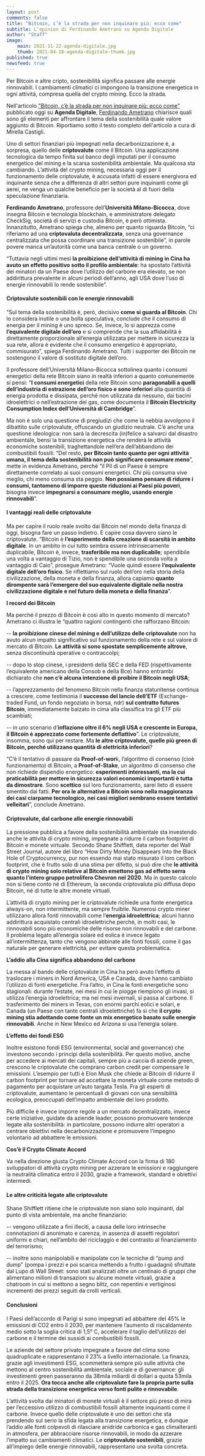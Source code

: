 ```yaml
---
layout: post
comments: false
title: "Bitcoin, c’è la strada per non inquinare più: ecco come"
subtitle: L'opinion di Ferdinando Ametrano su Agenda Digitale
author: "Staff"
image:
    main: 2021-11-22-agenda-digitale.jpg
    thumb: 2021-04-18-agenda-digitale-thumb.jpg
published: true
newsfeed: true
---
```


Per Bitcoin e altre cripto, sostenibilità significa passare alle energie rinnovabili. I cambiamenti climatici ci impongono la transizione energetica in ogni attività, compresa quella del crypto mining. Ecco la strada.

Nell'articolo ["Bitcoin, c’è la strada per non inquinare più: ecco come"](https://www.agendadigitale.eu/smart-city/criptovalute-green-si-deve-e-si-puo-ecco-come/) pubblicato oggi su **Agenda Digitale**, [Ferdinando Ametrano](https://ametrano.net/) chiarisce quali sono gli elementi per affrontare il tema della sostenibilità quale valore aggiunto di Bitcoin.
Riportiamo sotto il testo completo dell'articolo a cura di Mirella Castigli.

>
Uno di settori finanziari più impegnati nella decarbonizzazione è, a sorpresa, quello delle **criptovalute** come il Bitcoin.
Una applicazione tecnologica da tempo finita sul banco degli imputati per il consumo energetico del mining e la scarsa sostenibilità ambientale.
Ma qualcosa sta cambiando.
L’attività del crypto mining, necessaria oggi per il funzionamento delle criptovalute, è accusata infatti di essere energivora ed inquinante senza che a differenza di altri settori pure inquinanti come gli aerei, ne venga un qualche beneficio per la società al di fuori della speculazione finanziaria.
>
**Ferdinando Ametrano**, professore dell’**Università Milano-Bicocca**, dove insegna Bitcoin e tecnologia blockchain, e amministratore delegato CheckSig, società di servizi e custodia Bitcoin, è però ottimista. Innanzitutto, Ametrano spiega che, almeno per quanto riguarda Bitcoin, “ci riferiamo ad una **criptovaluta decentralizzata**, senza una governance centralizzata che possa coordinare una transizione sostenibile”, in parole povere manca un’autorità come una banca centrale o un governo.
>
“Tuttavia negli ultimi mesi **la proibizione dell’attività di mining in Cina ha avuto un effetto positivo sotto il profilo ambientale**: ha spostato l’attività dei minatori da un Paese dove l’utilizzo del carbone era elevato, se non addirittura prevalente in alcuni periodi dell’anno, agli USA dove l’uso di energie rinnovabili lo rende sostenibile”.
>
#### Criptovalute sostenibili con le energie rinnovabili
>
“Sul tema della sostenibilità è, però, decisivo **come si guarda al Bitcoin**. Chi lo considera inutile o una bolla speculativa, conclude che il consumo di energia per il mining è uno spreco. Se, invece, lo si apprezza come **l’equivalente digitale dell’oro** e si comprende che la sua affidabilità è direttamente proporzionale all’energia utilizzata per mettere in sicurezza la sua rete, allora è evidente che il consumo energetico è appropriato, commisurato”, spiega Ferdinando Ametrano.
Tutti i supporter dei Bitcoin ne sostengono il valore di sostituto digitale dell’oro.
>
Il professore dell’Università Milano-Bicocca sottolinea quanto i consumi energetici della rete Bitcoin siano in realtà inferiori a quanto comunemente si pensi: “**I consumi energetici** della rete Bitcoin sono **paragonabili a quelli dell’industria di estrazione dell’oro fisico e sono inferiori** alla quantità di energia prodotta e dissipata, perché non utilizzata da nessuno, dai bacini idroelettrici o nell’estrazione del gas, come documenta il **Bitcoin Electricity Consumption Index dell’Università di Cambridge**”.
>
Ma non è solo una questione di pregiudizi che come la nebbia avvolgono il dibattito sulle criptovalute, offuscando un giudizio neutrale. C’è anche una questione ideologica: non sarà la decrescita (in)felice a salvarci dal disastro ambientale, bensì la transizione energetica che renderà le attività economiche sostenibili, traghettandole nell’era dell’abbandono dei combustibili fossili: “Del resto, **per Bitcoin tanto quanto per ogni attività umana, il tema della sostenibilità non può significare consumare meno**”, mette in evidenza Ametrano, perché “il Pil di un Paese è sempre direttamente correlato ai suoi consumi energetici. Chi più consuma vive meglio, chi meno consuma sta peggio. **Non possiamo pensare di ridurre i consumi, tantomeno di imporre queste riduzioni ai Paesi più poveri**, bisogna invece **impegnarsi a consumare meglio, usando energie rinnovabili**”.
>
#### I vantaggi reali delle criptovalute
>
Ma per capire il ruolo reale svolto dai Bitcoin nel mondo della finanza di oggi, bisogna fare un passo indietro. E capire cosa davvero siano le criptovalute. “Bitcoin è **l’esperimento della creazione di scarsità in ambito digitale**. In un ambito in cui tutto sembra essere intrinsecamente duplicabile, Bitcoin è, invece, **trasferibile ma non duplicabile**; spendibile una volta a vantaggio di Tizio, non è spendibile una seconda volta a vantaggio di Caio”, prosegue Ametrano: “Vuole quindi essere **l’equivalente digitale dell’oro fisico**. Se riflettiamo sul ruolo dell’oro nella storia della civilizzazione, della moneta e della finanza, allora capiamo **quanto dirompente sarà l’emergere del suo equivalente digitale nella nostra civilizzazione digitale e nel futuro della moneta e della finanza**”.
>
**I record dei Bitcoin**
>
Ma perché il prezzo di Bitcoin è così alto in questo momento di mercato? Ametrano ci illustra le “quattro ragioni contingenti che rafforzano Bitcoin:
>
-- **la proibizione cinese del mining e dell’utilizzo delle criptovalute** non ha avuto alcun impatto significativo sul funzionamento della rete e sul valore di mercato di Bitcoin. **Le attività si sono spostate semplicemente altrove**, senza discontinuità operative o contraccolpi;
>
-- dopo lo stop cinese, i presidenti della SEC e della FED (rispettivamente l’equivalente americano della Consob e della Bce) hanno entrambi dichiarato che **non c’è alcuna intenzione di proibire il Bitcoin negli USA**;
>
-- l’apprezzamento del fenomeno Bitcoin nella finanza statunitense continua a crescere, come testimonia il **successo del lancio dell’ETF** (Exchange-traded Fund, un fondo negoziato in borsa, ndr) **sul contratto futures Bitcoin**, immediatamente balzato in cima alla classifica tra gli ETF più scambiati;
>
-- in uno scenario d’**inflazione oltre il 6% negli USA e crescente in Europa, il Bitcoin è apprezzato come fortemente deflattivo**”.
Le criptovalute, insomma, sono qui per restare. Ma **le altre criptovalute, quelle più green di Bitcoin, perché utilizzano quantità di elettricità inferiori**?
>
“C’è il tentativo di passare da **Proof-of-wor**k, l’algoritmo di consenso (cioè funzionamento) di Bitcoin, a **Proof-of-Stake**, un algoritmo di consenso che non richiede dispendio energetico: **esperimenti interessanti, ma la cui praticabilità per mettere in sicurezza valori economici importanti è tutta da dimostrare**. Sono **scettico** sul loro funzionamento, sarei lieto di essere smentito dai fatti. **Per ora le alternative a Bitcoin sono nella maggioranza dei casi ciarpame tecnologico, nei casi migliori sembrano essere tentativi velleitari**”, conclude Ametrano.
>
#### Criptovalute, dal carbone alle energie rinnovabili
>
La pressione pubblica a favore della sostenibilità ambientale sta investendo anche le attività di crypto mining, impegnate a ridurre il carbon footprint di Bitcoin e monete virtuale. Secondo Shane Shifflett, data reporter del Wall Street Journal, autore del libro “How Dirty Money Disappears Into the Black Hole of Cryptocurrency, pur non essendo mai stato misurato il loro carbon footprint, che è frutto solo di una stima per difetto, si può dire che **le attività di crypto mining solo relative al Bitcoin emettono gas ad effetto serra quanto l’intero gruppo petrolifero Chevron nel 2020**. Ma in questo calcolo non si tiene conto né di Ethereum, la seconda criptovaluta più diffusa dopo Bitcoin, né di tutte le altre monete virtuali.
>
L’attività di crypto mining per le criptovalute richiede una fonte energetica always-on, non intermittente, ma sempre fruibile. Numerosi crypto miner utilizzano allora fonti rinnovabili come l’**energia idroelettrica**; alcuni hanno addirittura acquistato centrali idroelettriche perché, in molti casi, le rinnovabili sono più economiche delle risorse non rinnovabili e del carbone. Il problema legato all’energia solare ed eolica è invece legato all’intermittenza, tanto che vengono abbinate alle fonti fossili, come il gas naturale per generare elettricità, per evitare questa problematica.
>
**L’addio alla Cina significa abbandono del carbone**
>
La messa al bando delle criptovalute in Cina ha però avuto l’effetto di traslocare i miners in Nord America, USA e Canada, dove hanno cambiato l’utilizzo di fonti energetiche. Fra l’altro, in Cina le fonti energetiche sono stagionali: durante l’estate, nei mesi in cui le piogge riempiono gli invasi, si utilizza l’energia idroelettrica; ma nei mesi invernali, si passa al carbone. Il trasferimento dei miners in Texas, con enormi parchi eolici e solari, e Canada (un Paese con tante centrali idroelettriche) fa sì che **il crypto mining stia adottando come fonte un mix energetico basato sulle energie rinnovabili**. Anche in New Mexico ed Arizona si usa l’energia solare.
>
**L’effetto dei fondi ESG**
>
Inoltre esistono fondi ESG (environmental, social and governance) che investono secondo i principi della sostenibilità. Per questo motivo, anche per accedere ai mercati dei capitali, sempre più a caccia di aziende green, crescono le criptovalute che comprano carbon credit per compensare le emissioni. L’esempio per tutti è Elon Musk che chiede ai Bitcoin di ridurre il carbon footprint per tornare ad accettare la moneta virtuale come metodo di pagamento per acquistare un’auto targata Tesla. Fra gli esperti di criptovalute, aumentano le percentuali di giovani con una sensibilità ecologica, preoccupati dell’impatto ambientale del loro prodotto.
>
Più difficile è invece imporre regole a un mercato decentralizzato, invece certe iniziative, guidate da aziende leader, possono promuovere tendenze legate alla sostenibilità: in particolare, possono indurre altri operatori a centrare obiettivi nella decarbonizzazione e promuovere l’impegno volontario ad abbattere le emissioni.
>
**Cos’è il Crypto Climate Accord**
>
Va nella direzione giusta Crypto Climate Accord con la firma di 180 sviluppatori di attività crypto mining per azzerare le emissioni e raggiungere la neutralità climatica entro il 2030, grazie a framework, standard e obiettivi intermedi.
>
#### Le altre criticità legate alle criptovalute
>
Shane Shifflett ritiene che le criptovalute non siano solo inquinanti, dal punto di vista ambientale, ma anche finanziario:
>
-- vengono utilizzate a fini illeciti, a causa delle loro intrinseche connotazioni di anonimato e carenza, in assenza di assetti regolatori uniformi e chiari, nell’ambito del riciclaggio e del contrasto al finanziamento del terrorismo;
>
-- inoltre sono manipolabili e manipolate con le tecniche di “pump and dump” (pompa i prezzi e poi scarica mettendo a frutto i guadagni) sfruttate dal Lupo di Wall Street: sono stati analizzati oltre un centinaio di gruppi che alimentano milioni di transazioni su alcune monete virtuali, grazie a chatroom in cui si mettono a segno blitz, con repentini e vertiginosi incrementi dei prezzi seguiti da crolli verticali.
>
#### Conclusioni
>
I Paesi dell’accordo di Parigi si sono impegnati ad abbattere del 45% le emissioni di CO2 entro il 2030, per mantenere l’aumento di riscaldamento medio sotto la soglia critica di 1,5° C, accelerare il taglio dell’utilizzo del carbone e il termine dei sussidi ai combustibili fossili.
>
Le aziende del settore privato impegnate a favore del clima sono quadruplicate e rappresentano il 23% a livello internazionale. La finanza, grazie agli investimenti ESG, scommetterà sempre più sulle attività che mettono al centro sostenibilità ambientale, sociale e di governance: gli investimenti green passeranno da 38mila miliardi di dollari a quota 53mila entro il 2025. **Ora tocca anche alle criptovalute fare la propria parte sulla strada della transizione energetica verso fonti pulite e rinnovabile**.
>
L’attività svolta dai minatori di monete virtuali è il settore più preso di mira per l’eccessivo utilizzo di combustibili fossili altamente inquinanti come il carbone. Invece quello delle criptovalute è uno dei settori che sta prendendo sul serio la sfida legata alla transizione energetica, e dunque l’addio alle fonti colpevoli di rilasciare anidride carbonica e gas climalteranti in atmosfera, per abbracciare risorse rinnovabili, in modo da azzerare l’impatto sui cambiamenti climatici. Le **criptovalute sostenibili**, grazie all’impiego delle energie rinnovabili, rappresentano una svolta concreta.
